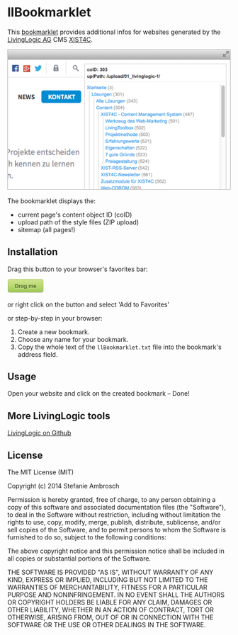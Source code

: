 # llBookmarklet

This [bookmarklet](http://en.wikipedia.org/wiki/Bookmarklet) provides additional infos for websites generated by the [LivingLogic AG](http://www.livinglogic.de) CMS [XIST4C](http://www.xist4c.de).

![Screenshot](screenshot.png)

The bookmarklet displays the:

* current page's content object ID (coID)
* upload path of the style files (ZIP upload)
* sitemap (all pages!)


## Installation

Drag this button to your browser's favorites bar:

<a href="javascript:(function()%7Bvar%20a%2Cg%3Ba%3D%22bookmarkletOuterShell%22%3Bg%3D%22bookmarkletNavShell%22%3Bfunction%20j(m%2Cl)%7Bvar%20k%2Cn%3Bk%3Ddocument.createElement(%22a%22)%3Bk.style.color%3D%22%231f98ec%22%3Bk.style.display%3D%22block%22%3Bk.style.paddingLeft%3D%225px%22%3Bk.style.whiteSpace%3D%22nowrap%22%3Bk.style.textTransform%3D%22none%22%3Bk.style.font%3D%22normal%20normal%2011px%2F16px%20Arial%22%3Bk.setAttribute(%22href%22%2Cm.href)%3Bif(m.type%3D%3D%3D%22here%22)%7Bk.style.fontWeight%3D%22bold%22%3Bk.style.color%3D%22%23ffba36%22%7Dk.appendChild(document.createTextNode(m.title))%3Bn%3Ddocument.createElement(%22span%22)%3Bn.style.color%3D%22%23999%22%3Bn.appendChild(document.createTextNode(%22%20(%22%2Bm.id.split(%22co_%22)%5B1%5D%2B%22)%22))%3Bk.appendChild(n)%3Bif(l)%7Bl.appendChild(k)%7D%7Dfunction%20e(k%2Cn)%7Bvar%20m%2Co%2Cl%2Cp%3Bp%3D(n%3Fn%3Adocument.getElementById(g))%3Bfor(m%3D0%3Bm%3Ck.length%3Bm%2B%2B)%7Bo%3Dk%5Bm%5D%3Bif((typeof(o)%3D%3D%3D%22object%22)%26%26(typeof(o.length)%3D%3D%3D%22number%22))%7Bl%3Ddocument.createElement(%22div%22)%3Bl.style.borderLeft%3D%221px%20solid%20%23ccc%22%3Bl.style.marginLeft%3D%2210px%22%3Bp.appendChild(l)%3Be(o%2Cl)%7Delse%7Bif((typeof(o)%3D%3D%3D%22object%22)%26%26(typeof(o.length)!%3D%3D%22number%22))%7Bj(o%2Cp)%7D%7D%7D%7Dif(typeof%20XIST4C_GLOBALS!%3D%3D%22undefined%22)%7Bvar%20f%2Cd%2Ch%2Cb%2Ci%2Cc%3Bf%3Ddocument.createElement(%22div%22)%3Bf.id%3Da%3Bf.style.font%3D%22normal%20normal%2011px%2F16px%20Arial%22%3Bf.style.background%3D%22%23fff%22%3Bf.style.position%3D%22absolute%22%3Bf.style.top%3D%2210px%22%3Bf.style.right%3D%2210px%22%3Bf.style.zIndex%3D%22100000%22%3Bf.style.border%3D%221px%20solid%20%23ccc%22%3Bdocument.body.appendChild(f)%3Bd%3Ddocument.createElement(%22div%22)%3Bd.style.padding%3D%225px%22%3Bd.style.fontWeight%3D%22bold%22%3Bd.style.borderBottom%3D%221px%20solid%20%23eee%22%3Bd.style.marginBottom%3D%225px%22%3Bh%3Ddocument.createTextNode(%22coID%3A%20%22%2B(typeof%20XIST4C_GLOBALS.meta.coID!%3D%3D%22undefined%22%3FXIST4C_GLOBALS.meta.coID%3A%22%22))%3Bb%3Ddocument.createTextNode(%22uplPath%3A%20%22%2B(typeof%20XIST4C_GLOBALS.uplPath!%3D%3D%22undefined%22%3FXIST4C_GLOBALS.uplPath%3A%22%22))%3Bi%3Ddocument.createElement(%22br%22)%3Bd.appendChild(h)%3Bd.appendChild(i)%3Bd.appendChild(b)%3Bdocument.getElementById(a).appendChild(d)%3Bif(typeof%20XIST4C_GLOBALS.sitemap!%3D%3D%22undefined%22)%7Bc%3Ddocument.createElement(%22div%22)%3Bc.id%3Dg%3Bc.style.height%3Dwindow.innerHeight-70%2B%22px%22%3Bc.style.overflow%3D%22auto%22%3Bc.style.overflowX%3D%22hidden%22%3Bc.style.paddingRight%3D%2220px%22%3Bdocument.getElementById(a).appendChild(c)%3Be(XIST4C_GLOBALS.sitemap)%7D%7D%7D)()%3B" onclick="window.alert('Right click on the button and select \'Add to Favorites\'...');return false;"><img alt="LLInfo" src="button.png"></a>

or right click on the button and select 'Add to Favorites'

or step-by-step in your browser:

1. Create a new bookmark.
2. Choose any name for your bookmark.
3. Copy the whole text of the `llBookmarklet.txt` file into the bookmark's address field.


## Usage
Open your website and click on the created bookmark – Done!


## More LivingLogic tools
[LivingLogic on Github](https://github.com/LivingLogic)


## License

The MIT License (MIT)

Copyright (c) 2014 Stefanie Ambrosch

Permission is hereby granted, free of charge, to any person obtaining a copy of
this software and associated documentation files (the "Software"), to deal in
the Software without restriction, including without limitation the rights to
use, copy, modify, merge, publish, distribute, sublicense, and/or sell copies of
the Software, and to permit persons to whom the Software is furnished to do so,
subject to the following conditions:

The above copyright notice and this permission notice shall be included in all
copies or substantial portions of the Software.

THE SOFTWARE IS PROVIDED "AS IS", WITHOUT WARRANTY OF ANY KIND, EXPRESS OR
IMPLIED, INCLUDING BUT NOT LIMITED TO THE WARRANTIES OF MERCHANTABILITY, FITNESS
FOR A PARTICULAR PURPOSE AND NONINFRINGEMENT. IN NO EVENT SHALL THE AUTHORS OR
COPYRIGHT HOLDERS BE LIABLE FOR ANY CLAIM, DAMAGES OR OTHER LIABILITY, WHETHER
IN AN ACTION OF CONTRACT, TORT OR OTHERWISE, ARISING FROM, OUT OF OR IN
CONNECTION WITH THE SOFTWARE OR THE USE OR OTHER DEALINGS IN THE SOFTWARE.